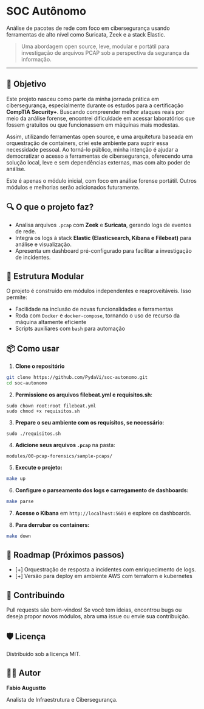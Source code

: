 # SOC Autônomo

Análise de pacotes de rede com foco em cibersegurança usando ferramentas de alto nível como Suricata, Zeek e a stack Elastic.

> Uma abordagem open source, leve, modular e portátil para investigação de arquivos PCAP sob a perspectiva da segurança da informação.

---

## 🎯 Objetivo

Este projeto nasceu como parte da minha jornada prática em cibersegurança, especialmente durante os estudos para a certificação **CompTIA Security+**. Buscando compreender melhor ataques reais por meio da análise forense, encontrei dificuldade em acessar laboratórios que fossem gratuitos ou que funcionassem em máquinas mais modestas.

Assim, utilizando ferramentas open source, e uma arquitetura baseada em orquestração de containers, criei este ambiente para suprir essa necessidade pessoal. Ao torná-lo público, minha intenção é ajudar a democratizar o acesso a ferramentas de cibersegurança, oferecendo uma solução local, leve e sem dependências externas, mas com alto poder de análise.

Este é apenas o módulo inicial, com foco em análise forense portátil. Outros módulos e melhorias serão adicionados futuramente.

## 🔍 O que o projeto faz?

* Analisa arquivos `.pcap` com **Zeek** e **Suricata**, gerando logs de eventos de rede.
* Integra os logs à stack **Elastic (Elasticsearch, Kibana e Filebeat)** para análise e visualização.
* Apresenta um dashboard pré-configurado para facilitar a investigação de incidentes.

## 🧱 Estrutura Modular

O projeto é construído em módulos independentes e reaproveitáveis. Isso permite:

* Facilidade na inclusão de novas funcionalidades e ferramentas
* Roda com `Docker` e `docker-compose`, tornando o uso de recurso da máquina altamente eficiente
* Scripts auxiliares com `bash` para automação

## 📦 Como usar

1. **Clone o repositório**

```bash
git clone https://github.com/PydaVi/soc-autonomo.git
cd soc-autonomo
```

2. **Permissione os arquivos filebeat.yml e requisitos.sh**:

```
sudo chown root:root filebeat.yml
sudo chmod +x requisitos.sh
```

3. **Prepare o seu ambiente com os requisitos, se necessário**:

```
sudo ./requisitos.sh
```


4. **Adicione seus arquivos `.pcap`** na pasta:

```
modules/00-pcap-forensics/sample-pcaps/
```

5. **Execute o projeto:**

```bash
make up
```

6. **Configure o parseamento dos logs e carregamento de dashboards:**

```bash
make parse
```


7. **Acesse o Kibana** em `http://localhost:5601` e explore os dashboards.

8. **Para derrubar os containers:**

```bash
make down
```

## 🚧 Roadmap (Próximos passos)

* \[+] Orquestração de resposta a incidentes com enriquecimento de logs.
* \[+] Versão para deploy em ambiente AWS com terraform e kubernetes

## 🤝 Contribuindo

Pull requests são bem-vindos! Se você tem ideias, encontrou bugs ou deseja propor novos módulos, abra uma issue ou envie sua contribuição.

## 🛡 Licença

Distribuído sob a licença MIT.

## 👨‍💻 Autor

**Fabio Augustto**

Analista de Infraestrutura e Cibersegurança.
